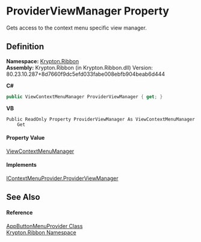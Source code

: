 # ProviderViewManager Property


Gets access to the context menu specific view manager.



## Definition
**Namespace:** <a href="1e9bc734-cff9-e9b8-f013-94cdac669794.md">Krypton.Ribbon</a>  
**Assembly:** Krypton.Ribbon (in Krypton.Ribbon.dll) Version: 80.23.10.287+8d7660f9dc5efd033fabe008ebfb904beab6d444

**C#**
``` C#
public ViewContextMenuManager ProviderViewManager { get; }
```
**VB**
``` VB
Public ReadOnly Property ProviderViewManager As ViewContextMenuManager
	Get
```



#### Property Value
<a href="04ad35b6-5d79-48fb-414d-d8681a419645.md">ViewContextMenuManager</a>

#### Implements
<a href="7f2dd28b-56d6-6f06-0b45-89e368965dcf.md">IContextMenuProvider.ProviderViewManager</a>  


## See Also


#### Reference
<a href="17a4884e-a2d5-62f8-0e59-bba1d24d36d0.md">AppButtonMenuProvider Class</a>  
<a href="1e9bc734-cff9-e9b8-f013-94cdac669794.md">Krypton.Ribbon Namespace</a>  
